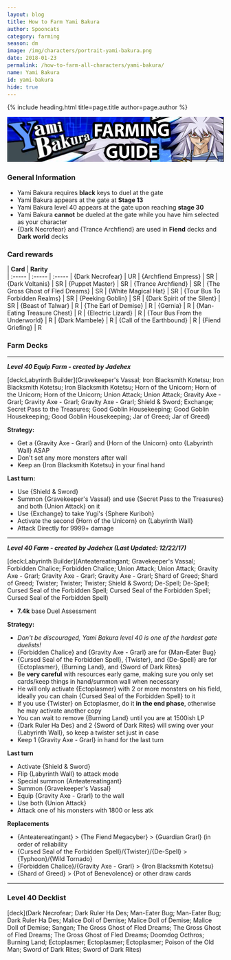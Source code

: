 ```yaml
---
layout: blog
title: How to Farm Yami Bakura
author: Spooncats
category: farming
season: dm
image: /img/characters/portrait-yami-bakura.png
date: 2018-01-23
permalink: /how-to-farm-all-characters/yami-bakura/
name: Yami Bakura
id: yami-bakura
hide: true
---
```


{% include heading.html title=page.title author=page.author %}

![Yami Bakura](/img/events/bakura.png)

### General Information

* Yami Bakura requires **black** keys to duel at the gate
* Yami Bakura appears at the gate at **Stage 13**
* Yami Bakura level 40 appears at the gate upon reaching **stage 30**
* Yami Bakura **cannot** be dueled at the gate while you have him selected as your character
* {Dark Necrofear} and {Trance Archfiend} are used in **Fiend** decks and **Dark world** decks

### Card rewards

| **Card** |  **Rarity**  
| :----- | :----- | :----- 
| {Dark Necrofear} | UR
| {Archfiend Empress} | SR
| {Dark Voltanis} | SR
| {Puppet Master} | SR
| {Trance Archfiend} | SR
| {The Gross Ghost of Fled Dreams} | SR
| {White Magical Hat} | SR
| {Tour Bus To Forbidden Realms} | SR
| {Peeking Goblin} | SR
| {Dark Spirit of the Silent} | SR
| {Beast of Talwar} | R
| {The Earl of Demise} | R
| {Gernia} | R
| {Man-Eating Treasure Chest} | R
| {Electric Lizard} | R
| {Tour Bus From the Underworld} | R
| {Dark Mambele} | R
| {Call of the Earthbound} | R
| {Fiend Griefing} | R


### Farm Decks
---
***Level 40 Equip Farm - created by Jadehex***

[deck:Labyrinth Builder](Gravekeeper's Vassal; Iron Blacksmith Kotetsu; Iron Blacksmith Kotetsu; Iron Blacksmith Kotetsu; Horn of the Unicorn; Horn of the Unicorn; Horn of the Unicorn; Union Attack; Union Attack; Gravity Axe - Grarl; Gravity Axe - Grarl; Gravity Axe - Grarl; Shield & Sword; Exchange; Secret Pass to the Treasures; Good Goblin Housekeeping; Good Goblin Housekeeping; Good Goblin Housekeeping; Jar of Greed; Jar of Greed)

**Strategy:**
* Get a {Gravity Axe - Grarl} and {Horn of the Unicorn} onto {Labyrinth Wall} ASAP
* Don't set any more monsters after wall
* Keep an {Iron Blacksmith Kotetsu} in your final hand

**Last turn:**
* Use {Shield & Sword}
* Summon {Gravekeeper's Vassal} and use {Secret Pass to the Treasures} and both {Union Attack} on it
* Use {Exchange} to take Yugi's {Sphere Kuriboh}
* Activate the second {Horn of the Unicorn} on {Labyrinth Wall}
* Attack Directly for 9999+ damage

---
***Level 40 Farm - created by Jadehex (Last Updated: 12/22/17)***

[deck:Labyrinth Builder](Anteatereatingant; Gravekeeper's Vassal; Forbidden Chalice; Forbidden Chalice; Union Attack; Union Attack; Gravity Axe - Grarl; Gravity Axe - Grarl; Gravity Axe - Grarl; Shard of Greed; Shard of Greed; Twister; Twister; Twister; Shield & Sword; De-Spell; De-Spell; Cursed Seal of the Forbidden Spell; Cursed Seal of the Forbidden Spell; Cursed Seal of the Forbidden Spell)

* **7.4k** base Duel Assessment

**Strategy:**
* *Don't be discouraged, Yami Bakura level 40 is one of the hardest gate duelists!*
* {Forbidden Chalice} and {Gravity Axe - Grarl} are for {Man-Eater Bug}
* {Cursed Seal of the Forbidden Spell}, {Twister}, and {De-Spell} are for {Ectoplasmer}, {Burning Land}, and {Sword of Dark Rites}
* Be **very careful** with resources early game, making sure you only set cards/keep things in hand/summon wall when necessary
* He will only activate {Ectoplasmer} with 2 or more monsters on his field, ideally you can chain {Cursed Seal of the Forbidden Spell} to it
* If you use {Twister} on Ectoplasmer, do it **in the end phase**, otherwise he may activate another copy
* You can wait to remove {Burning Land} until you are at 1500ish LP
* {Dark Ruler Ha Des} and 2 {Sword of Dark Rites} will swing over your {Labyrinth Wall}, so keep a twister set just in case
* Keep 1 {Gravity Axe - Grarl} in hand for the last turn

**Last turn**
* Activate {Shield & Sword}
* Flip {Labyrinth Wall} to attack mode
* Special summon {Anteatereatingant}
* Summon {Gravekeeper's Vassal}
* Equip {Gravity Axe - Grarl} to the wall
* Use both {Union Attack}
* Attack one of his monsters with 1800 or less atk

**Replacements**
* {Anteatereatingant} > {The Fiend Megacyber} > {Guardian Grarl} (in order of reliability
* {Cursed Seal of the Forbidden Spell}/{Twister}/{De-Spell} > {Typhoon}/{Wild Tornado}
* {Forbidden Chalice}/{Gravity Axe - Grarl} > {Iron Blacksmith Kotetsu}
* {Shard of Greed} > {Pot of Benevolence} or other draw cards

---
### Level 40 Decklist

[deck](Dark Necrofear; Dark Ruler Ha Des; Man-Eater Bug; Man-Eater Bug; Dark Ruler Ha Des; Malice Doll of Demise; Malice Doll of Demise; Malice Doll of Demise; Sangan; The Gross Ghost of Fled Dreams; The Gross Ghost of Fled Dreams; The Gross Ghost of Fled Dreams; Doomdog Octhros; Burning Land; Ectoplasmer; Ectoplasmer; Ectoplasmer; Poison of the Old Man; Sword of Dark Rites; Sword of Dark Rites)
